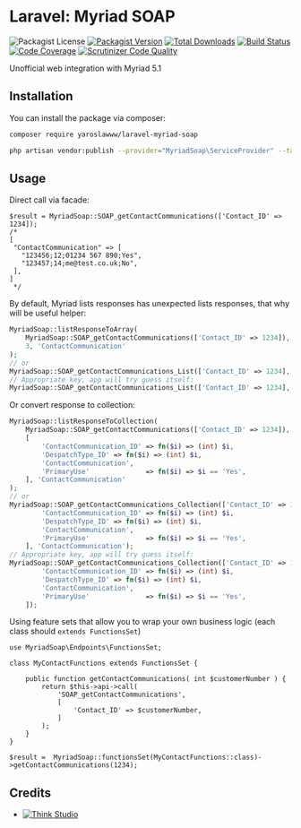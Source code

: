 # Laravel: Myriad SOAP

![Packagist License](https://img.shields.io/packagist/l/yaroslawww/laravel-myriad-soap?color=%234dc71f)
[![Packagist Version](https://img.shields.io/packagist/v/yaroslawww/laravel-myriad-soap)](https://packagist.org/packages/yaroslawww/laravel-myriad-soap)
[![Total Downloads](https://img.shields.io/packagist/dt/yaroslawww/laravel-myriad-soap)](https://packagist.org/packages/yaroslawww/laravel-myriad-soap)
[![Build Status](https://scrutinizer-ci.com/g/yaroslawww/laravel-myriad-soap/badges/build.png?b=master)](https://scrutinizer-ci.com/g/yaroslawww/laravel-myriad-soap/build-status/master)
[![Code Coverage](https://scrutinizer-ci.com/g/yaroslawww/laravel-myriad-soap/badges/coverage.png?b=master)](https://scrutinizer-ci.com/g/yaroslawww/laravel-myriad-soap/?branch=master)
[![Scrutinizer Code Quality](https://scrutinizer-ci.com/g/yaroslawww/laravel-myriad-soap/badges/quality-score.png?b=master)](https://scrutinizer-ci.com/g/yaroslawww/laravel-myriad-soap/?branch=master)

Unofficial web integration with Myriad 5.1

## Installation

You can install the package via composer:

```bash
composer require yaroslawww/laravel-myriad-soap

php artisan vendor:publish --provider="MyriadSoap\ServiceProvider" --tag="config"
```

## Usage

Direct call via facade:

```injectablephp
$result = MyriadSoap::SOAP_getContactCommunications(['Contact_ID' => 1234]);
/*
[
 "ContactCommunication" => [
   "123456;12;01234 567 890;Yes",
   "123457;14;me@test.co.uk;No",
 ],
]
 */
```

By default, Myriad lists responses has unexpected lists responses, that why will be useful helper:

```php
MyriadSoap::listResponseToArray(
    MyriadSoap::SOAP_getContactCommunications(['Contact_ID' => 1234]), 
    3, 'ContactCommunication'
);
// or
MyriadSoap::SOAP_getContactCommunications_List(['Contact_ID' => 1234], 3, 'ContactCommunication');
// Appropriate key, app will try guess itself:
MyriadSoap::SOAP_getContactCommunications_List(['Contact_ID' => 1234], 3);
```

Or convert response to collection:

```php
MyriadSoap::listResponseToCollection(
    MyriadSoap::SOAP_getContactCommunications(['Contact_ID' => 1234]), 
    [
        'ContactCommunication_ID' => fn($i) => (int) $i,
        'DespatchType_ID' => fn($i) => (int) $i,
        'ContactCommunication',
        'PrimaryUse'              => fn($i) => $i == 'Yes',
    ], 'ContactCommunication'
);
// or
MyriadSoap::SOAP_getContactCommunications_Collection(['Contact_ID' => 1234], [
        'ContactCommunication_ID' => fn($i) => (int) $i,
        'DespatchType_ID' => fn($i) => (int) $i,
        'ContactCommunication',
        'PrimaryUse'              => fn($i) => $i == 'Yes',
    ], 'ContactCommunication');
// Appropriate key, app will try guess itself:
MyriadSoap::SOAP_getContactCommunications_Collection(['Contact_ID' => 1234], [
        'ContactCommunication_ID' => fn($i) => (int) $i,
        'DespatchType_ID' => fn($i) => (int) $i,
        'ContactCommunication',
        'PrimaryUse'              => fn($i) => $i == 'Yes',
    ]);
```

Using feature sets that allow you to wrap your own business logic (each class should `extends FunctionsSet`)

```injectablephp
use MyriadSoap\Endpoints\FunctionsSet;

class MyContactFunctions extends FunctionsSet {

    public function getContactCommunications( int $customerNumber ) {
        return $this->api->call(
            'SOAP_getContactCommunications',
            [
                'Contact_ID' => $customerNumber,
            ]
        );
    }
}

$result =  MyriadSoap::functionsSet(MyContactFunctions::class)->getContactCommunications(1234);
```

## Credits

- [![Think Studio](https://yaroslawww.github.io/images/sponsors/packages/logo-think-studio.png)](https://think.studio/)
